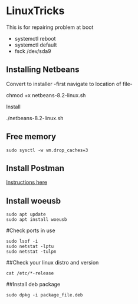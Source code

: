 # LinuxTricks

This is for repairing problem at boot
* systemctl reboot
* systemctl default
* fsck /dev/sda9

## Installing Netbeans

Convert to installer -first navigate to location of file-

chmod +x netbeans-8.2-linux.sh

Install

./netbeans-8.2-linux.sh

## Free memory

```sudo sysctl -w vm.drop_caches=3```


## Install Postman

[Instructions here](https://www.getpostman.com/docs/postman/launching_postman/installation_and_updates)

## Install woeusb
```sudo add-apt-repository ppa:nilarimogard/webupd8
sudo apt update
sudo apt install woeusb
```
#Check ports in use

```
sudo lsof -i
sudo netstat -lptu
sudo netstat -tulpn
```

##Check your linux distro and version
```
cat /etc/*-release
```

##Install deb package
```
sudo dpkg -i package_file.deb
```
